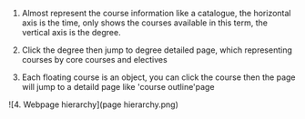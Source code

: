 

1. Almost represent the course information like a catalogue, the horizontal axis is the time, only shows the courses available in this term, the vertical axis is the degree.

2. Click the degree then jump to degree detailed page, which representing courses by core courses and electives

3. Each floating course is an object, you can click the course then the page will jump to a detaild page like 'course outline'page


![4. Webpage hierarchy](page hierarchy.png)



